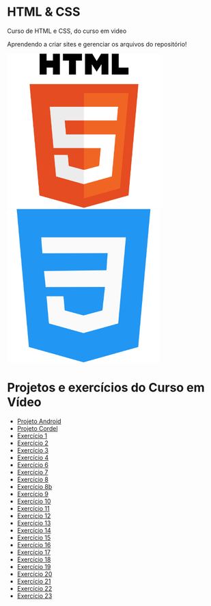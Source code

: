 # HTML & CSS
 Curso de HTML e CSS, do curso em video

Aprendendo a criar sites e gerenciar os arquivos do repositório!

![Logo JavaScript](imagens/html5.png)
![Logo JavaScript](imagens/css3.png)

# Projetos e exercícios do Curso em Vídeo
<ul>
    <li><a href="https://denilsonpereira.github.io/projeto-android/">Projeto Android</a>
    <li><a href="https://denilsonpereira.github.io/projeto-cordel/">Projeto Cordel</a><br>
    <li><a href="https://denilsonpereira.github.io/html-css/exercicios/ex001/index.html" target="_blank"> Exercício 1</a> 
    <li><a href="https://denilsonpereira.github.io/html-css/exercicios/ex002/index.html" target="_blank"> Exercício 2</a> 
    <li><a href="https://denilsonpereira.github.io/html-css/exercicios/ex003/index.html" target="_blank"> Exercício 3</a> 
    <li><a href="https://denilsonpereira.github.io/html-css/exercicios/ex004/index.html" target="_blank"> Exercício 4</a> 
    <li><a href="https://denilsonpereira.github.io/html-css/exercicios/ex006/index.html" target="_blank"> Exercício 6</a>
    <li><a href="https://denilsonpereira.github.io/html-css/exercicios/ex0007/index.html" target="_blank"> Exercício 7</a>
    <li><a href="https://denilsonpereira.github.io/html-css/exercicios/ex008/index.html" target="_blank"> Exercício 8</a>
    <li><a href="https://denilsonpereira.github.io/html-css/exercicios/ex008b/index.html" target="_blank"> Exercício 8b</a>
    <li><a href="https://denilsonpereira.github.io/html-css/exercicios/ex009/index.html" target="_blank"> Exercício 9</a>
    <li><a href="https://denilsonpereira.github.io/html-css/exercicios/ex0010/index.html" target="_blank"> Exercício 10</a>
    <li><a href="https://denilsonpereira.github.io/html-css/exercicios/ex0011/index.html" target="_blank"> Exercício 11</a>
    <li><a href="https://denilsonpereira.github.io/html-css/exercicios/ex0012/index.html" target="_blank"> Exercício 12</a>
    <li><a href="https://denilsonpereira.github.io/html-css/exercicios/ex0013/index.html" target="_blank"> Exercício 13</a>
    <li><a href="https://denilsonpereira.github.io/html-css/exercicios/ex0014/index.html" target="_blank"> Exercício 14</a>
    <li><a href="https://denilsonpereira.github.io/html-css/exercicios/ex0015/index.html" target="_blank"> Exercício 15</a>
    <li><a href="https://denilsonpereira.github.io/html-css/exercicios/ex0016/index.html" target="_blank"> Exercício 16</a>
    <li><a href="https://denilsonpereira.github.io/html-css/exercicios/ex0017/fontes01.html" target="_blank"> Exercício 17</a>
    <li><a href="https://denilsonpereira.github.io/html-css/exercicios/ex0018/fonte01.html" target="_blank"> Exercício 18</a>
    <li><a href="https://denilsonpereira.github.io/html-css/exercicios/ex0019/seletor01.html" target="_blank"> Exercício 19</a>
    <li><a href="https://denilsonpereira.github.io/html-css/exercicios/ex0020/links.html" target="_blank"> Exercício 20</a>
    <li><a href="https://denilsonpereira.github.io/html-css/exercicios/ex0021/caixa01.html" target="_blank"> Exercício 21</a>
    <li><a href="https://denilsonpereira.github.io/html-css/exercicios/ex0022/fundo001.html" target="_blank"> Exercício 22</a>
    <li><a href="https://denilsonpereira.github.io/html-css/exercicios/ex0023/tabela002.html" target="_blank"> Exercício 23</a>

